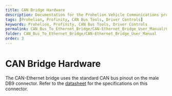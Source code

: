 ```yaml
---
title: CAN Bridge Hardware
description: Documentation for the Prohelion Vehicle Communications protocol
tags: [Prohelion, Profinity, CAN Bus Tools, Driver Controls]
keywords: Prohelion, Profinity, CAN Bus Tools, Driver Controls
permalink: CAN_Bus_To_Ethernet_Bridge/CAN-Ethernet_Bridge_User_Manual/CAN_Bridge_hardware.html 
folder: CAN_Bus_To_Ethernet_Bridge/CAN-Ethernet_Bridge_User_Manual
order: 3
---
```


# CAN Bridge Hardware

The CAN-Ethernet bridge uses the standard CAN bus pinout on the male DB9 connector.  Refer to the [datasheet](http://localhost:4000/CAN_Bus_To_Ethernet_Bridge/CAN-Ethernet_Bridge_Datasheet/Overview.html) for the specifications on this connector.  
